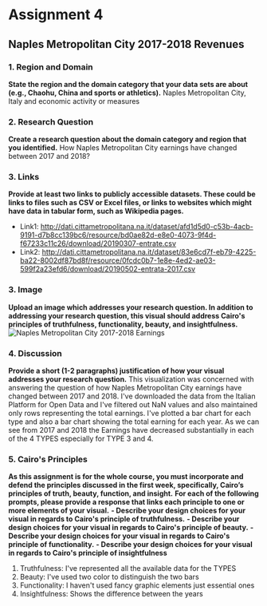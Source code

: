 # Assignment 4 
## Naples Metropolitan City 2017-2018 Revenues
### 1. Region and Domain
**State the region and the domain category that your data sets are about (e.g., Chaohu, China and sports or athletics).**
Naples Metropolitan City, Italy and economic activity or measures
### 2. Research Question
**Create a research question about the domain category and region that you identified.**
How Naples Metropolitan City earnings have changed between 2017 and 2018?
### 3. Links
**Provide at least two links to publicly accessible datasets. These could be links to files such as CSV or Excel files, or links to websites which might have data in tabular form, such as Wikipedia pages.**
- L​ink1: http://dati.cittametropolitana.na.it/dataset/afd1d5d0-c53b-4acb-9191-d7b8cc139bc6/resource/bd0ae82d-e8e0-4073-9f4d-f67233c11c26/download/20190307-entrate.csv
- Link2: http://dati.cittametropolitana.na.it/dataset/83e6cd7f-eb79-4225-ba22-8002df87bd8f/resource/0fcdc0b7-1e8e-4ed2-ae03-599f2a23efd6/download/20190502-entrata-2017.csv
### 3. Image
**Upload an image which addresses your research question.
In addition to addressing your research question, this visual should address Cairo's principles of truthfulness, functionality, beauty, and insightfulness.**
![Naples Metropolitan City 2017-2018 Earnings](https://coursera-assessments.s3.amazonaws.com/assessments/1626507660685/7f5810f7-7801-4ffa-8be1-c7f06f6b4c5d/plot.png)
### 4. Discussion
**Provide a short (1-2 paragraphs) justification of how your visual addresses your research question.**
This visualization was concerned with answering the question of how Naples Metropolitan City earnings have changed between 2017 and 2018. I've downloaded the data from the Italian Platform for Open Data and I've filtered out NaN values and also maintained only rows representing the total earnings. I've plotted a bar chart for each type and also a bar chart showing the total earning for each year. As we can see from 2017 and 2018 the Earnings have decreased substantially in each of the 4 TYPES especially for TYPE 3 and 4.
### 5. Cairo's Principles
**As this assignment is for the whole course, you must incorporate and defend the principles discussed in the first week, specifically, Cairo’s principles of truth, beauty, function, and insight.**
**For each of the following prompts, please provide a response that links each principle to one or more elements of your visual.**
**-   Describe your design choices for your visual in regards to Cairo's principle of truthfulness.**
**-   Describe your design choices for your visual in regards to Cairo's principle of beauty.**
**-   Describe your design choices for your visual in regards to Cairo's principle of functionality.**
**-   Describe your design choices for your visual in regards to Cairo's principle of insightfulness**
1. Truthfulness: I've represented all the available data for the TYPES 
2.  Beauty: I've used two color to distinguish the two bars 
3. Functionality: I haven't used fancy graphic elements just essential ones
4. Insightfulness: Shows the difference between the years
